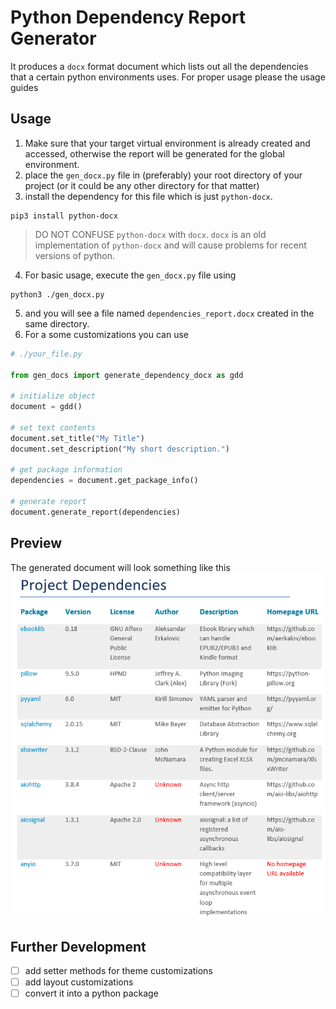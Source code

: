 # Python Dependency Report Generator

It produces a `docx` format document which lists out all the dependencies that a certain python environments uses. For proper usage please the usage guides

## Usage

1. Make sure that your target virtual environment is already created and accessed, otherwise the report will be generated for the global environment.
2. place the `gen_docx.py` file in (preferably) your root directory of your project (or it could be any other directory for that matter)
3. install the dependency for this file which is just `python-docx`.
```shell
pip3 install python-docx
```
> DO NOT CONFUSE `python-docx` with `docx`. `docx` is an old implementation of `python-docx` and will cause problems for recent versions of python.

4. For basic usage, execute the `gen_docx.py` file using
```shell
python3 ./gen_docx.py 
```
5. and you will see a file named `dependencies_report.docx` created in the same directory. 
6. For a some customizations you can use
```python
# ./your_file.py

from gen_docs import generate_dependency_docx as gdd

# initialize object
document = gdd()

# set text contents
document.set_title("My Title")
document.set_description("My short description.")

# get package information
dependencies = document.get_package_info()

# generate report
document.generate_report(dependencies)
```

## Preview
The generated document will look something like this
![Alt text](docs/img/preview.png)

## Further Development
- [ ] add setter methods for theme customizations
- [ ] add layout customizations
- [ ] convert it into a python package
